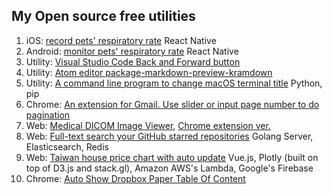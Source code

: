 ## My Open source free utilities

1. iOS: [record pets' respiratory rate](https://itunes.apple.com/us/app/maolife/id1397714182) React Native
2. Android: [monitor pets' respiratory rate](https://play.google.com/store/apps/details?id=com.maolife) React Native
3. Utility: [Visual Studio Code Back and Forward button](https://marketplace.visualstudio.com/items?itemName=grimmer.vscode-back-forward-button)
4. Utility: [Atom editor package-markdown-preview-kramdown](https://atom.io/packages/markdown-preview-kramdown)
5. Utility: [A command line program to change macOS terminal title](https://pypi.org/project/termtitle/) Python, pip
6. Chrome:  [An extension for Gmail. Use slider or input page number to do pagination](https://chrome.google.com/webstore/detail/gmail-pagination-slider/bcjhpmecgoejigiojamklcbfnfnfgnal)
7. Web: [Medical DICOM Image Viewer](https://grimmer.io/dicom-web-viewer/), [Chrome extension ver.](https://chrome.google.com/webstore/detail/dicom-image-viewer/ehppmcooahfnlfhhcflpkcjmonkoindc)
8. Web: [Full-text search your GitHub starred repositories](https://searchgithub.herokuapp.com/) Golang Server, Elasticsearch, Redis
9. Web: [Taiwan house price chart with auto update](https://grimmer.io/Taiwan-house-price-chart/) Vue.js, Plotly (built on top of D3.js and stack.gl), Amazon AWS's Lambda, Google's Firebase
10. Chrome: [Auto Show Dropbox Paper Table Of Content]( https://chrome.google.com/webstore/detail/paper-auto-show-toc/eifkjfleeeochflgobmibofbcdiledng)



